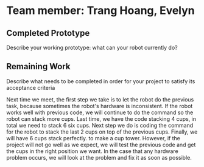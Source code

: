 # Team member: Trang Hoang, Evelyn

## Completed Prototype

Describe your working prototype: what can your robot currently do?

## Remaining Work

Describe what needs to be completed in order for your project to satisfy its acceptance criteria

Next time we meet, the first step we take is to let the robot do the previous task, because sometimes the robot's hardware is inconsistent. If the robot works well with previous code, we will continue to do the command so the robot can stack more cups. Last time, we have the code stacking 4 cups, in total we need to stack 6 six cups. Next step we do is coding the command for the robot to stack the last 2 cups on top of the previous cups. Finally, we will have 6 cups stack perfectly. to make a cup tower. However, if the project will not go well as we expect, we will test the previous code and get the cups in the right position we want. In the case that any hardware problem occurs, we will look at the problem and fix it as soon as possible.